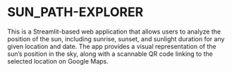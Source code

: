 # SUN_PATH-EXPLORER
This is a Streamlit-based web application that allows users to analyze the position of the sun, including sunrise, sunset, and sunlight duration for any given location and date. The app provides a visual representation of the sun’s position in the sky, along with a scannable QR code linking to the selected location on Google Maps.
